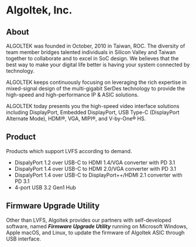 # Algoltek, Inc.

## About

ALGOLTEK was founded in October, 2010 in Taiwan, ROC. The diversity of team member bridges talented individuals in Silicon Valley and Taiwan together to collaborate and to excel in SoC design. We believes that the best way to make your digital life better is having your system connected by technology.

ALGOLTEK keeps continuously focusing on leveraging the rich expertise in mixed-signal design of the multi-gigabit SerDes technology to provide the high-speed and high-performance IP & ASIC solutions. 

ALGOLTEK today presents you the high-speed video interface solutions including DisplayPort, Embedded DisplayPort, USB Type-C (DisplayPort Alternate Mode), HDMI&reg;, VGA, MIPI&reg;, and V-by-One&reg; HS.

## Product

Products which support LVFS according to demand.

* DispalyPort 1.2 over USB-C to HDMI 1.4/VGA converter with PD 3.1
* DispalyPort 1.4 over USB-C to HDMI 2.0/VGA converter with PD 3.1
* DispalyPort 1.4 over USB-C to DisplayPort++/HDMI 2.1 converter with PD 3.1
* 4-port USB 3.2 Gen1 Hub

## Firmware Upgrade Utility

Other than LVFS, Algoltek provides our partners with self-developed software, named ***Firmware Upgrade Utility*** running on Microsoft Windows, Apple macOS, and Linux, to update the firmware of Algoltek ASIC through USB interface.
